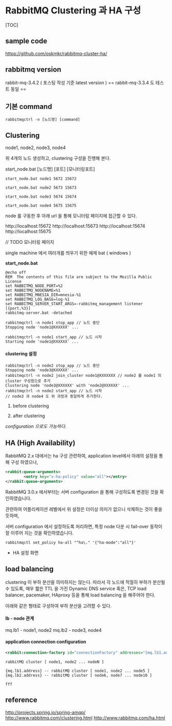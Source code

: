 # RabbitMQ Clustering 과 HA 구성

[TOC]

## sample code
https://github.com/oskmkr/rabbitmq-cluster-ha/

## rabbitmq version
rabbit-mq-3.4.2 ( 포스팅 작성 기준 latest version )
== rabbit-mq-3.3.4 도 테스트 동일 ==

## 기본 command
`rabbitmqctrl -n [노드명] [command]`

## Clustering
node1, node2, node3, node4

위 4개의 노드 생성하고, clustering 구성을 진행해 본다.

start_node.bat [노드명] [포트] [모니터링포트]

```code
start_node.bat node1 5672 15672

start_node.bat node2 5673 15673

start_node.bat node3 5674 15674

start_node.bat node4 5675 15675
```

node 를 구동한 후 아래 url 을 통해 모니터링 페이지에 접근할 수 있다.

http://localhost:15672
http://localhost:15673
http://localhost:15674
http://localhost:15675

// TODO 모니터링 페이지

single machine 에서 여러개를 띄우기 위한 예제 bat ( windows )

**start_node.bat**
```code
@echo off
REM  The contents of this file are subject to the Mozilla Public License
set RABBITMQ_NODE_PORT=%2
set RABBITMQ_NODENAME=%1
set RABBITMQ_MNESIA_DIR=mnesia-%1
set RABBITMQ_LOG_BASE=log-%1
set RABBITMQ_SERVER_START_ARGS=-rabbitmq_management listener [{port,%3}]
rabbitmq-server.bat -detached
```

```code
rabbitmqctrl -n node1 stop_app // 노드 중단
Stopping node 'node1@XXXXXX' ...

rabbitmqctrl -n node1 start_app // 노드 시작
Starting node 'node1@XXXXXX' ...
```
#### clustering 설정
```code
rabbitmqctrl -n node2 stop_app // 노드 중단
Stopping node 'node3@XXXXXX' ...
rabbitmqctrl -n node2 join_cluster node1@XXXXXXX // node2 를 node1 의 cluster 구성원으로 추가
Clustering node 'node3@XXXXXX' with 'node2@XXXXXX' ...
rabbitmqctrl -n node2 start_app // 노드 시작
// node3 과 node4 도 위 과정과 동일하게 추가한다.
```

1. before clustering

2. after clustering

*configuration 으로도 가능하다.*

## HA (High Availability)

RabbitMQ 2.x 대에서는 ha 구성 관련하여, application level에서 아래의 설정을 통해 구성 하였으나,

```xml
<rabbit:queue-arguments>
        <entry key="x-ha-policy" value="all"></entry>
</rabbit:queue-arguments>
```

RabbitMQ 3.0.x 에서부터는 서버 configuration 을 통해 구성하도록 변경된 것을 확인하였습니다.

관련하여 어플리케이션 레벨에서 위 설정은 더이상 의미가 없으니 삭제하는 것이 좋을 듯하며,

서버 configuration 에서 설정하도록 처리하면, 특정 node 다운 시 fail-over 동작이 잘 이루어 지는 것을 확인하였습니다.

```language
rabbitmqctl set_policy ha-all "^ha\." '{"ha-mode":"all"}'
```

* HA 설정 화면

## load balancing

clustering 이 부하 분산을 의미하지는 않는다.
따라서 각 노드에 적절히 부하가 분산될 수 있도록, 매우 짧은 TTL 을 가진 Dynamic DNS service 혹은, TCP load balancer, pacemaker, HAproxy 등을 통해 load balancing 을 해주어야 한다.

아래와 같은 형태로 구성하여 부하 분산을 고려할 수 있다.

#### lb - node 관계
mq.lb1 - node1, node2
mq.lb2 - node3, node4

#### application connection configuration

```xml
<rabbit:connection-factory id="connectionFactory" addresses="{mq.lb1.address}, {mq.lb2.address}" username="guest" password="guest" virtual-host="/"  />
```

```language
rabbitMQ cluster [ node1, node2 ... nodeN ]
```

```language
{mq.lb1.address} -- rabbitMQ cluster [ node1, node2 ... node5 ]
{mq.lb2.address} -- rabbitMQ cluster [ node6, node7 ... node10 ]
```

```language
fff
```

## reference
http://projects.spring.io/spring-amqp/
http://www.rabbitmq.com/clustering.html
http://www.rabbitmq.com/ha.html